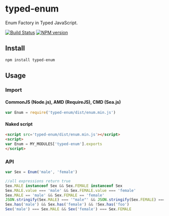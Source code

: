 # typed-enum

  Enum Factory in Typed JavaScript.

  [![Build Status](https://travis-ci.org/hax/typed-enum.png)](https://travis-ci.org/hax/typed-enum)
  [![NPM version](https://badge.fury.io/js/typed-enum.png)](http://badge.fury.io/js/typed-enum)

## Install
```sh
npm install typed-enum
```

## Usage

### Import

#### CommonJS (Node.js), AMD (RequireJS), CMD (Sea.js)
```JavaScript
var Enum = require('typed-enum/dist/enum.min.js')
```

#### Naked script
```html
<script src='typed-enum/dist/enum.min.js'></script>
<script>
var Enum = MY_MODULES['typed-enum'].exports
</script>
```

### API

```JavaScript
var Sex = Enum('male', 'female')

//all expressions return true
Sex.MALE instanceof Sex && Sex.FEMALE instanceof Sex
Sex.MALE.value === 'male' && Sex.FEMALE.value === 'female'
Sex.MALE == 'male' && Sex.FEMALE == 'female'
JSON.stringify(Sex.MALE) === '"male"' && JSON.stringify(Sex.FEMALE) === '"female"'
Sex.has('male') && Sex.has('female') && !Sex.has('foo')
Sex('male') === Sex.MALE && Sex('female') === Sex.FEMALE
```
